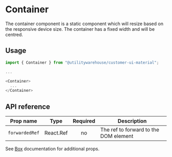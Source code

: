 # Container

The container component is a static component which will resize based on the responsive device size. The container has a fixed width and will be centred.

## Usage

```TypeScript
import { Container } from "@utilitywarehouse/customer-ui-material";

...

<Container>
  ...
</Container>

```

## API reference

| Prop name | Type | Required | Description |
| --------- | ---- |:--------:| ----------- |
| `forwardedRef` | React.Ref<unknown> | no | The ref to forward to the DOM element |

See [Box](https://next.material-ui.com/components/box/#main-content) documentation for additional props.
